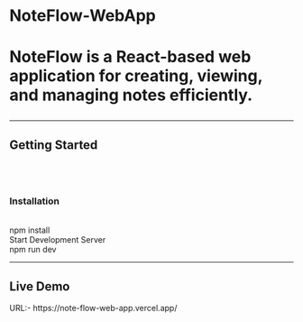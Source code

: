 <h1>NoteFlow-WebApp<h1/>
NoteFlow is a React-based web application for creating, viewing, and managing notes efficiently.
<br>
<hr>
<h2>Getting Started<h2/>
<br>
<h3>Installation</h3>
<br>
npm install
<br>
Start Development Server
<br>
npm run dev
<br>
<hr>
<h2>Live Demo</h2>
URL:- https://note-flow-web-app.vercel.app/ 
